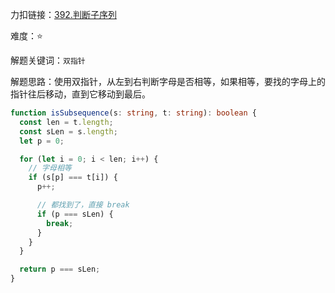 力扣链接：<a href="https://leetcode.cn/problems/is-subsequence/description/" target="_blank">392.判断子序列</a>

难度：⭐ <br/>

解题关键词：`双指针`<br />

解题思路：使用双指针，从左到右判断字母是否相等，如果相等，要找的字母上的指针往后移动，直到它移动到最后。<br />

```typescript
function isSubsequence(s: string, t: string): boolean {
  const len = t.length;
  const sLen = s.length;
  let p = 0;

  for (let i = 0; i < len; i++) {
    // 字母相等
    if (s[p] === t[i]) {
      p++;

      // 都找到了，直接 break
      if (p === sLen) {
        break;
      }
    }
  }

  return p === sLen;
}
```

